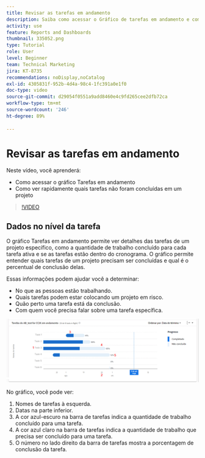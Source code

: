 ```yaml
---
title: Revisar as tarefas em andamento
description: Saiba como acessar o Gráfico de tarefas em andamento e como ver rapidamente quais tarefas não foram concluídas em um projeto, tudo em [!UICONTROL Analítica aprimorada].
activity: use
feature: Reports and Dashboards
thumbnail: 335052.png
type: Tutorial
role: User
level: Beginner
team: Technical Marketing
jira: KT-8735
recommendations: noDisplay,noCatalog
exl-id: 4305831f-952b-4d4a-98c4-1fc391a0e1f0
doc-type: video
source-git-commit: d29054f0551a9add8460e4c9fd265cee2dfb72ca
workflow-type: tm+mt
source-wordcount: '246'
ht-degree: 89%

---
```


# Revisar as tarefas em andamento

Neste vídeo, você aprenderá:

* Como acessar o gráfico Tarefas em andamento
* Como ver rapidamente quais tarefas não foram concluídas em um projeto

>[!VIDEO](https://video.tv.adobe.com/v/335052/?quality=12&learn=on)

## Dados no nível da tarefa

O gráfico Tarefas em andamento permite ver detalhes das tarefas de um projeto específico, como a quantidade de trabalho concluído para cada tarefa ativa e se as tarefas estão dentro do cronograma. O gráfico permite entender quais tarefas de um projeto precisam ser concluídas e qual é o percentual de conclusão delas.

Essas informações podem ajudar você a determinar:

* No que as pessoas estão trabalhando.
* Quais tarefas podem estar colocando um projeto em risco.
* Quão perto uma tarefa está da conclusão.
* Com quem você precisa falar sobre uma tarefa específica.

![Uma imagem mostrando um gráfico de tarefas em andamento com números nas áreas descritas nos marcadores abaixo](assets/section-2-11.png)

No gráfico, você pode ver:

1. Nomes de tarefas à esquerda.
1. Datas na parte inferior.
1. A cor azul-escuro na barra de tarefas indica a quantidade de trabalho concluído para uma tarefa.
1. A cor azul claro na barra de tarefas indica a quantidade de trabalho que precisa ser concluído para uma tarefa.
1. O número no lado direito da barra de tarefas mostra a porcentagem de conclusão da tarefa.
